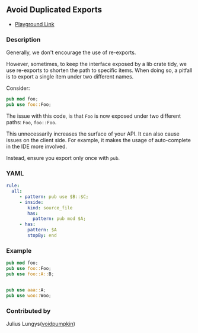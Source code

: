 ## Avoid Duplicated Exports

* [Playground Link](/playground.html#eyJtb2RlIjoiQ29uZmlnIiwibGFuZyI6InJ1c3QiLCJxdWVyeSI6IiIsImNvbmZpZyI6InJ1bGU6XG4gIGFsbDpcbiAgICAgLSBwYXR0ZXJuOiBwdWIgdXNlICRCOjokQztcbiAgICAgLSBpbnNpZGU6XG4gICAgICAgIGtpbmQ6IHNvdXJjZV9maWxlXG4gICAgICAgIGhhczpcbiAgICAgICAgICBwYXR0ZXJuOiBwdWIgbW9kICRBO1xuICAgICAtIGhhczpcbiAgICAgICAgcGF0dGVybjogJEFcbiAgICAgICAgc3RvcEJ5OiBlbmQiLCJzb3VyY2UiOiJwdWIgbW9kIGZvbztcbnB1YiB1c2UgZm9vOjpGb287XG5wdWIgdXNlIGZvbzo6QTo6QjtcblxuXG5wdWIgdXNlIGFhYTo6QTtcbnB1YiB1c2Ugd29vOjpXb287In0=)

### Description

Generally, we don't encourage the use of re-exports.

However, sometimes, to keep the interface exposed by a lib crate tidy, we use re-exports to shorten the path to specific items.
When doing so, a pitfall is to export a single item under two different names.

Consider:
```rs
pub mod foo;
pub use foo::Foo;
```

The issue with this code, is that `Foo` is now exposed under two different paths: `Foo`, `foo::Foo`.

This unnecessarily increases the surface of your API.
It can also cause issues on the client side. For example, it makes the usage of auto-complete in the IDE more involved.

Instead, ensure you export only once with `pub`.

<!-- Use YAML in the example. Delete this section if use pattern. -->
### YAML
```yaml
rule:
  all:
     - pattern: pub use $B::$C;
     - inside:
        kind: source_file
        has:
          pattern: pub mod $A;
     - has:
        pattern: $A
        stopBy: end
```

### Example

<!-- highlight matched code in curly-brace {lineNum} -->
```rs {2,3}
pub mod foo;
pub use foo::Foo;
pub use foo::A::B;


pub use aaa::A;
pub use woo::Woo;
```

### Contributed by

Julius Lungys([voidpumpkin](https://github.com/voidpumpkin))